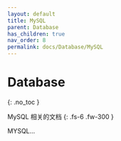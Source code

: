 ```yaml
---
layout: default
title: MySQL
parent: Database
has_children: true
nav_order: 8
permalink: docs/Database/MySQL
---
```



# Database
{: .no_toc }

MySQL 相关的文档
{: .fs-6 .fw-300 }



MYSQL...

